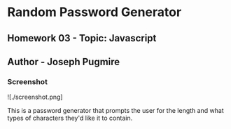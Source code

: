 # Random Password Generator
## Homework 03 - Topic: Javascript
## Author - Joseph Pugmire

### Screenshot
![./screenshot.png]

This is a password generator that prompts the user for the length and what types of characters they'd like it to contain.
